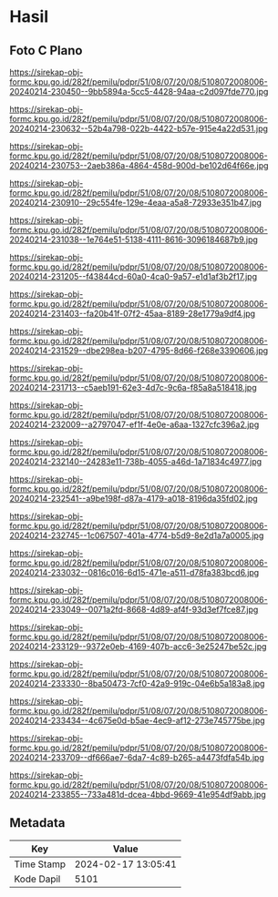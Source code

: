 # Hasil

## Foto C Plano

https://sirekap-obj-formc.kpu.go.id/282f/pemilu/pdpr/51/08/07/20/08/5108072008006-20240214-230450--9bb5894a-5cc5-4428-94aa-c2d097fde770.jpg

https://sirekap-obj-formc.kpu.go.id/282f/pemilu/pdpr/51/08/07/20/08/5108072008006-20240214-230632--52b4a798-022b-4422-b57e-915e4a22d531.jpg

https://sirekap-obj-formc.kpu.go.id/282f/pemilu/pdpr/51/08/07/20/08/5108072008006-20240214-230753--2aeb386a-4864-458d-900d-be102d64f66e.jpg

https://sirekap-obj-formc.kpu.go.id/282f/pemilu/pdpr/51/08/07/20/08/5108072008006-20240214-230910--29c554fe-129e-4eaa-a5a8-72933e351b47.jpg

https://sirekap-obj-formc.kpu.go.id/282f/pemilu/pdpr/51/08/07/20/08/5108072008006-20240214-231038--1e764e51-5138-4111-8616-3096184687b9.jpg

https://sirekap-obj-formc.kpu.go.id/282f/pemilu/pdpr/51/08/07/20/08/5108072008006-20240214-231205--f43844cd-60a0-4ca0-9a57-e1d1af3b2f17.jpg

https://sirekap-obj-formc.kpu.go.id/282f/pemilu/pdpr/51/08/07/20/08/5108072008006-20240214-231403--fa20b41f-07f2-45aa-8189-28e1779a9df4.jpg

https://sirekap-obj-formc.kpu.go.id/282f/pemilu/pdpr/51/08/07/20/08/5108072008006-20240214-231529--dbe298ea-b207-4795-8d66-f268e3390606.jpg

https://sirekap-obj-formc.kpu.go.id/282f/pemilu/pdpr/51/08/07/20/08/5108072008006-20240214-231713--c5aeb191-62e3-4d7c-9c6a-f85a8a518418.jpg

https://sirekap-obj-formc.kpu.go.id/282f/pemilu/pdpr/51/08/07/20/08/5108072008006-20240214-232009--a2797047-ef1f-4e0e-a6aa-1327cfc396a2.jpg

https://sirekap-obj-formc.kpu.go.id/282f/pemilu/pdpr/51/08/07/20/08/5108072008006-20240214-232140--24283e11-738b-4055-a46d-1a71834c4977.jpg

https://sirekap-obj-formc.kpu.go.id/282f/pemilu/pdpr/51/08/07/20/08/5108072008006-20240214-232541--a9be198f-d87a-4179-a018-8196da35fd02.jpg

https://sirekap-obj-formc.kpu.go.id/282f/pemilu/pdpr/51/08/07/20/08/5108072008006-20240214-232745--1c067507-401a-4774-b5d9-8e2d1a7a0005.jpg

https://sirekap-obj-formc.kpu.go.id/282f/pemilu/pdpr/51/08/07/20/08/5108072008006-20240214-233032--0816c016-6d15-471e-a511-d78fa383bcd6.jpg

https://sirekap-obj-formc.kpu.go.id/282f/pemilu/pdpr/51/08/07/20/08/5108072008006-20240214-233049--0071a2fd-8668-4d89-af4f-93d3ef7fce87.jpg

https://sirekap-obj-formc.kpu.go.id/282f/pemilu/pdpr/51/08/07/20/08/5108072008006-20240214-233129--9372e0eb-4169-407b-acc6-3e25247be52c.jpg

https://sirekap-obj-formc.kpu.go.id/282f/pemilu/pdpr/51/08/07/20/08/5108072008006-20240214-233330--8ba50473-7cf0-42a9-919c-04e6b5a183a8.jpg

https://sirekap-obj-formc.kpu.go.id/282f/pemilu/pdpr/51/08/07/20/08/5108072008006-20240214-233434--4c675e0d-b5ae-4ec9-af12-273e745775be.jpg

https://sirekap-obj-formc.kpu.go.id/282f/pemilu/pdpr/51/08/07/20/08/5108072008006-20240214-233709--df666ae7-6da7-4c89-b265-a4473fdfa54b.jpg

https://sirekap-obj-formc.kpu.go.id/282f/pemilu/pdpr/51/08/07/20/08/5108072008006-20240214-233855--733a481d-dcea-4bbd-9669-41e954df9abb.jpg


## Metadata

| Key        | Value               |
| ---------- | ------------------- |
| Time Stamp | 2024-02-17 13:05:41 |
| Kode Dapil | 5101                |



